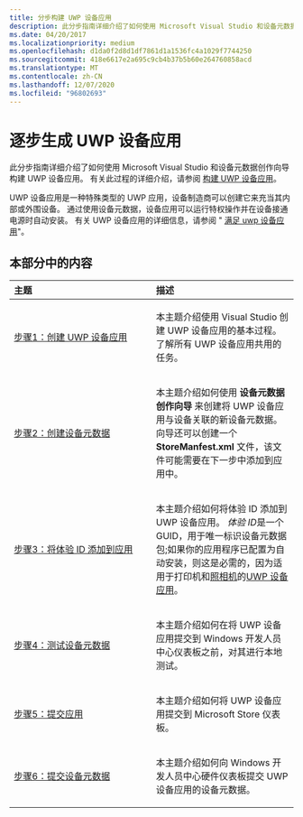 ```yaml
---
title: 分步构建 UWP 设备应用
description: 此分步指南详细介绍了如何使用 Microsoft Visual Studio 和设备元数据创作向导构建 UWP 设备应用。
ms.date: 04/20/2017
ms.localizationpriority: medium
ms.openlocfilehash: d1da0f2d8d1df7861d1a1536fc4a1029f7744250
ms.sourcegitcommit: 418e6617e2a695c9cb4b37b5b60e264760858acd
ms.translationtype: MT
ms.contentlocale: zh-CN
ms.lasthandoff: 12/07/2020
ms.locfileid: "96802693"
---
```

# <a name="span-iddevappsbuild_a_windows_store_device_app_step-by-stepspanbuild-a-uwp-device-app-step-by-step"></a><span id="devapps.build_a_windows_store_device_app_step-by-step"></span>逐步生成 UWP 设备应用


此分步指南详细介绍了如何使用 Microsoft Visual Studio 和设备元数据创作向导构建 UWP 设备应用。 有关此过程的详细介绍，请参阅 [构建 UWP 设备应用](the-workflow.md)。

UWP 设备应用是一种特殊类型的 UWP 应用，设备制造商可以创建它来充当其内部或外围设备。 通过使用设备元数据，设备应用可以运行特权操作并在设备接通电源时自动安装。 有关 UWP 设备应用的详细信息，请参阅 " [满足 uwp 设备应用](meet-uwp-device-apps.md)"。

## <a name="span-idin_this_sectionspanin-this-section"></a><span id="in_this_section"></span>本部分中的内容


<table>
<colgroup>
<col width="50%" />
<col width="50%" />
</colgroup>
<thead>
<tr class="header">
<th align="left">主题</th>
<th align="left">描述</th>
</tr>
</thead>
<tbody>
<tr class="odd">
<td align="left"><p><a href="step-1--create-a-uwp-device-app.md" data-raw-source="[Step 1: Create a UWP device app](step-1--create-a-uwp-device-app.md)">步骤1：创建 UWP 设备应用</a></p></td>
<td align="left"><p>本主题介绍使用 Visual Studio 创建 UWP 设备应用的基本过程。 了解所有 UWP 设备应用共用的任务。</p></td>
</tr>
<tr class="even">
<td align="left"><p><a href="step-2--create-device-metadata.md" data-raw-source="[Step 2: Create device metadata](step-2--create-device-metadata.md)">步骤2：创建设备元数据</a></p></td>
<td align="left"><p>本主题介绍如何使用 <strong>设备元数据创作向导</strong> 来创建将 UWP 设备应用与设备关联的新设备元数据。 向导还可以创建一个 <strong>StoreManfest.xml</strong> 文件，该文件可能需要在下一步中添加到应用中。</p></td>
</tr>
<tr class="odd">
<td align="left"><p><a href="step-3--add-an-experience-id-to-the-app.md" data-raw-source="[Step 3: Add an experience ID to the app](step-3--add-an-experience-id-to-the-app.md)">步骤3：将体验 ID 添加到应用</a></p></td>
<td align="left"><p>本主题介绍如何将体验 ID 添加到 UWP 设备应用。 <em>体验 ID</em>是一个 GUID，用于唯一标识设备元数据包;如果你的应用程序已配置为自动安装，则这是必需的，因为适用于打印机和<a href="uwp-device-apps-for-webcams.md" data-raw-source="[cameras](uwp-device-apps-for-webcams.md)">照相机</a>的<a href="uwp-device-apps-for-printers.md" data-raw-source="[UWP device apps for printers](uwp-device-apps-for-printers.md)">UWP 设备应用</a>。</p></td>
</tr>
<tr class="even">
<td align="left"><p><a href="step-4--test-device-metadata.md" data-raw-source="[Step 4: Test device metadata](step-4--test-device-metadata.md)">步骤4：测试设备元数据</a></p></td>
<td align="left"><p>本主题介绍如何在将 UWP 设备应用提交到 Windows 开发人员中心仪表板之前，对其进行本地测试。</p></td>
</tr>
<tr class="odd">
<td align="left"><p><a href="step-5--submit-the-app.md" data-raw-source="[Step 5: Submit the app](step-5--submit-the-app.md)">步骤5：提交应用</a></p></td>
<td align="left"><p>本主题介绍如何将 UWP 设备应用提交到 Microsoft Store 仪表板。</p></td>
</tr>
<tr class="even">
<td align="left"><p><a href="step-6--submit-device-metadata.md" data-raw-source="[Step 6: Submit device metadata](step-6--submit-device-metadata.md)">步骤6：提交设备元数据</a></p></td>
<td align="left"><p>本主题介绍如何向 Windows 开发人员中心硬件仪表板提交 UWP 设备应用的设备元数据。</p></td>
</tr>
</tbody>
</table>

 

 

 





